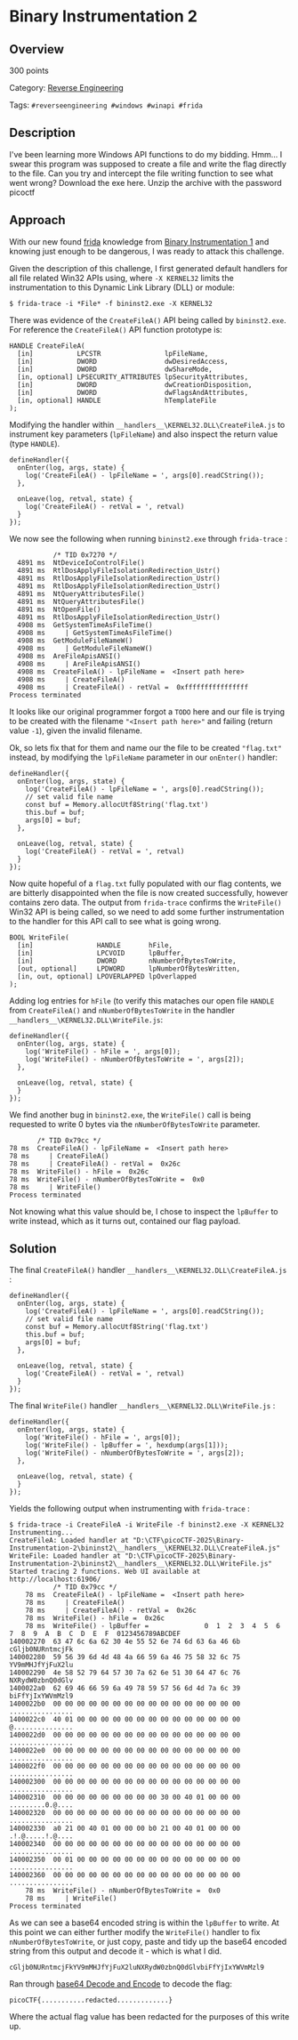 # Binary Instrumentation 2 #
 
## Overview ##

300 points

Category: [Reverse Engineering](../)

Tags: `#reverseengineering #windows #winapi #frida`

## Description ##

I've been learning more Windows API functions to do my bidding. Hmm... I swear this program was supposed to create a file and write the flag directly to the file. Can you try and intercept the file writing function to see what went wrong?
Download the exe here. Unzip the archive with the password picoctf 

## Approach ##

With our new found [frida](https://frida.re/) knowledge from [Binary Instrumentation 1](../Binary%20Instrumentation%201/Binary%20Instrumentation%201.md) and knowing just enough to be dangerous, I was ready to attack this challenge.

Given the description of this challenge, I first generated default handlers for all file related Win32 APIs using, where `-X KERNEL32` limits the instrumentation to this Dynamic Link Library (DLL) or module:

    $ frida-trace -i *File* -f bininst2.exe -X KERNEL32

There was evidence of the `CreateFileA()` API being called by `bininst2.exe`. For reference the `CreateFileA()` API function prototype is:

    HANDLE CreateFileA(
      [in]           LPCSTR                lpFileName,
      [in]           DWORD                 dwDesiredAccess,
      [in]           DWORD                 dwShareMode,
      [in, optional] LPSECURITY_ATTRIBUTES lpSecurityAttributes,
      [in]           DWORD                 dwCreationDisposition,
      [in]           DWORD                 dwFlagsAndAttributes,
      [in, optional] HANDLE                hTemplateFile
    );

Modifying the handler within `__handlers__\KERNEL32.DLL\CreateFileA.js` to instrument key parameters (`lpFileName`) and also inspect the return value (type `HANDLE`).

    defineHandler({
      onEnter(log, args, state) {
        log('CreateFileA() - lpFileName = ', args[0].readCString());
      },

      onLeave(log, retval, state) {
        log('CreateFileA() - retVal = ', retval)
      }
    });

We now see the following when running `bininst2.exe` through `frida-trace` :

               /* TID 0x7270 */
      4891 ms  NtDeviceIoControlFile()
      4891 ms  RtlDosApplyFileIsolationRedirection_Ustr()
      4891 ms  RtlDosApplyFileIsolationRedirection_Ustr()
      4891 ms  RtlDosApplyFileIsolationRedirection_Ustr()
      4891 ms  NtQueryAttributesFile()
      4891 ms  NtQueryAttributesFile()
      4891 ms  NtOpenFile()
      4891 ms  RtlDosApplyFileIsolationRedirection_Ustr()
      4908 ms  GetSystemTimeAsFileTime()
      4908 ms     | GetSystemTimeAsFileTime()
      4908 ms  GetModuleFileNameW()
      4908 ms     | GetModuleFileNameW()
      4908 ms  AreFileApisANSI()
      4908 ms     | AreFileApisANSI()
      4908 ms  CreateFileA() - lpFileName =  <Insert path here>
      4908 ms     | CreateFileA()
      4908 ms     | CreateFileA() - retVal =  0xffffffffffffffff
    Process terminated

It looks like our original programmer forgot a `TODO` here and our file is trying to be created with the filename `"<Insert path here>"` and failing (return value `-1`), given the invalid filename.

Ok, so lets fix that for them and name our the file to be created `"flag.txt"` instead, by modifying the `lpFileName` parameter in our `onEnter()` handler:

    defineHandler({
      onEnter(log, args, state) {
        log('CreateFileA() - lpFileName = ', args[0].readCString());
        // set valid file name
        const buf = Memory.allocUtf8String('flag.txt')
        this.buf = buf;
        args[0] = buf;
      },

      onLeave(log, retval, state) {
        log('CreateFileA() - retVal = ', retval)
      }
    });

Now quite hopeful of a `flag.txt` fully populated with our flag contents, we are bitterly disappointed when the file is now created successfully, however contains zero data. The output from `frida-trace` confirms the `WriteFile()` Win32 API is being called, so we need to add some further instrumentation to the handler for this API call to see what is going wrong.

    BOOL WriteFile(
      [in]                HANDLE       hFile,
      [in]                LPCVOID      lpBuffer,
      [in]                DWORD        nNumberOfBytesToWrite,
      [out, optional]     LPDWORD      lpNumberOfBytesWritten,
      [in, out, optional] LPOVERLAPPED lpOverlapped
    );

Adding log entries for `hFile` (to verify this mataches our open file `HANDLE` from `CreateFileA()` and `nNumberOfBytesToWrite` in the handler `__handlers__\KERNEL32.DLL\WriteFile.js`:

    defineHandler({
      onEnter(log, args, state) {
        log('WriteFile() - hFile = ', args[0]);
        log('WriteFile() - nNumberOfBytesToWrite = ', args[2]);
      },

      onLeave(log, retval, state) {
      }
    });

We find another bug in `bininst2.exe`, the `WriteFile()` call is being requested to write 0 bytes via the `nNumberOfBytesToWrite` parameter.

           /* TID 0x79cc */
    78 ms  CreateFileA() - lpFileName =  <Insert path here>
    78 ms     | CreateFileA()
    78 ms     | CreateFileA() - retVal =  0x26c
    78 ms  WriteFile() - hFile =  0x26c
    78 ms  WriteFile() - nNumberOfBytesToWrite =  0x0
    78 ms     | WriteFile()
    Process terminated

Not knowing what this value should be, I chose to inspect the `lpBuffer` to write instead, which as it turns out, contained our flag payload.

## Solution ##

The final `CreateFileA()` handler `__handlers__\KERNEL32.DLL\CreateFileA.js` :

    defineHandler({
      onEnter(log, args, state) {
        log('CreateFileA() - lpFileName = ', args[0].readCString());
        // set valid file name
        const buf = Memory.allocUtf8String('flag.txt')
        this.buf = buf;
        args[0] = buf;
      },

      onLeave(log, retval, state) {
        log('CreateFileA() - retVal = ', retval)
      }
    });

The final `WriteFile()` handler `__handlers__\KERNEL32.DLL\WriteFile.js` :

    defineHandler({
      onEnter(log, args, state) {
        log('WriteFile() - hFile = ', args[0]);
        log('WriteFile() - lpBuffer = ', hexdump(args[1]));
        log('WriteFile() - nNumberOfBytesToWrite = ', args[2]);
      },

      onLeave(log, retval, state) {
      }
    });

Yields the following output when instrumenting with `frida-trace` :

    $ frida-trace -i CreateFileA -i WriteFile -f bininst2.exe -X KERNEL32
    Instrumenting...
    CreateFileA: Loaded handler at "D:\CTF\picoCTF-2025\Binary-Instrumentation-2\bininst2\__handlers__\KERNEL32.DLL\CreateFileA.js"
    WriteFile: Loaded handler at "D:\CTF\picoCTF-2025\Binary-Instrumentation-2\bininst2\__handlers__\KERNEL32.DLL\WriteFile.js"
    Started tracing 2 functions. Web UI available at http://localhost:61906/
               /* TID 0x79cc */
        78 ms  CreateFileA() - lpFileName =  <Insert path here>
        78 ms     | CreateFileA()
        78 ms     | CreateFileA() - retVal =  0x26c
        78 ms  WriteFile() - hFile =  0x26c
        78 ms  WriteFile() - lpBuffer =              0  1  2  3  4  5  6  7  8  9  A  B  C  D  E  F  0123456789ABCDEF
    140002270  63 47 6c 6a 62 30 4e 55 52 6e 74 6d 63 6a 46 6b  cGljb0NURntmcjFk
    140002280  59 56 39 6d 4d 48 4a 66 59 6a 46 75 58 32 6c 75  YV9mMHJfYjFuX2lu
    140002290  4e 58 52 79 64 57 30 7a 62 6e 51 30 64 47 6c 76  NXRydW0zbnQ0dGlv
    1400022a0  62 69 46 66 59 6a 49 78 59 57 56 6d 4d 7a 6c 39  biFfYjIxYWVmMzl9
    1400022b0  00 00 00 00 00 00 00 00 00 00 00 00 00 00 00 00  ................
    1400022c0  40 01 00 00 00 00 00 00 00 00 00 00 00 00 00 00  @...............
    1400022d0  00 00 00 00 00 00 00 00 00 00 00 00 00 00 00 00  ................
    1400022e0  00 00 00 00 00 00 00 00 00 00 00 00 00 00 00 00  ................
    1400022f0  00 00 00 00 00 00 00 00 00 00 00 00 00 00 00 00  ................
    140002300  00 00 00 00 00 00 00 00 00 00 00 00 00 00 00 00  ................
    140002310  00 00 00 00 00 00 00 00 00 30 00 40 01 00 00 00  .........0.@....
    140002320  00 00 00 00 00 00 00 00 00 00 00 00 00 00 00 00  ................
    140002330  a0 21 00 40 01 00 00 00 b0 21 00 40 01 00 00 00  .!.@.....!.@....
    140002340  00 00 00 00 00 00 00 00 00 00 00 00 00 00 00 00  ................
    140002350  00 01 00 00 00 00 00 00 00 00 00 00 00 00 00 00  ................
    140002360  00 00 00 00 00 00 00 00 00 00 00 00 00 00 00 00  ................
        78 ms  WriteFile() - nNumberOfBytesToWrite =  0x0
        78 ms     | WriteFile()
    Process terminated

As we can see a base64 encoded string is within the `lpBuffer` to write. At this point we can either further modify the `WriteFile()` handler to fix `nNumberOfBytesToWrite`, or just copy, paste and tidy up the base64 encoded string from this output and decode it - which is what I did.

    cGljb0NURntmcjFkYV9mMHJfYjFuX2luNXRydW0zbnQ0dGlvbiFfYjIxYWVmMzl9

Ran through [base64 Decode and Encode](https://base64.decode.org) to decode the flag:

    picoCTF{...........redacted.............}

Where the actual flag value has been redacted for the purposes of this write up.
